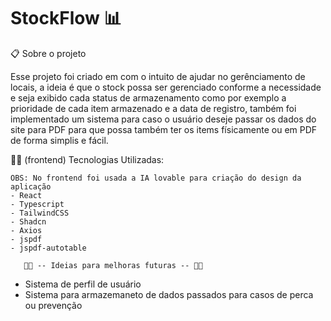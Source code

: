 # StockFlow 📊

📋 Sobre o projeto

Esse projeto foi criado em com o intuito de ajudar no gerênciamento de locais, a ideia é que o stock possa ser gerenciado conforme
a necessidade e seja exibido cada status de armazenamento como por exemplo a prioridade de cada item armazenado e a data de registro,
também foi implementado um sistema para caso o usuário deseje passar os dados do site para PDF para que possa também ter os items físicamente 
ou em PDF de forma simplis e fácil.


👨‍💻 (frontend) Tecnologias Utilizadas:

```
OBS: No frontend foi usada a IA lovable para criação do design da aplicação
- React
- Typescript
- TailwindCSS
- Shadcn
- Axios
- jspdf
- jspdf-autotable
```

       👩‍💻 -- Ideias para melhoras futuras -- 👩‍💻
* Sistema de perfil de usuário
* Sistema para armazemaneto de dados passados para casos de perca ou prevenção
